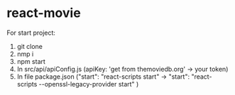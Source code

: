 # react-movie
For start project:
1) git clone
2) nmp i
3) npm start
4) In src/api/apiConfig.js (apiKey: 'get from themoviedb.org' -> your token)
5) In file package.json ("start": "react-scripts start" -> "start": "react-scripts --openssl-legacy-provider start"
   )
